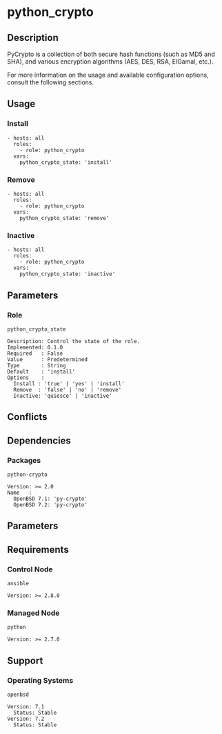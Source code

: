 # python_crypto

## Description

PyCrypto is a collection of both secure hash functions (such as MD5 and SHA),
and various encryption algorithms (AES, DES, RSA, ElGamal, etc.).

For more information on the usage and available configuration options,
consult the following sections.

## Usage

### Install

```
- hosts: all
  roles:
    - role: python_crypto
  vars:
    python_crypto_state: 'install'
```

### Remove

```
- hosts: all
  roles:
    - role: python_crypto
  vars:
    python_crypto_state: 'remove'
```

### Inactive

```
- hosts: all
  roles:
    - role: python_crypto
  vars:
    python_crypto_state: 'inactive'
```

## Parameters

### Role

`python_crypto_state`

    Description: Control the state of the role.
    Implemented: 0.1.0
    Required   : False
    Value      : Predetermined
    Type       : String
    Default    : 'install'
    Options    :
      Install : 'true' | 'yes' | 'install'
      Remove  : 'false' | 'no' | 'remove'
      Inactive: 'quiesce' | 'inactive'

## Conflicts

## Dependencies

### Packages

`python-crypto`

    Version: >= 2.0
    Name   :
      OpenBSD 7.1: 'py-crypto'
      OpenBSD 7.2: 'py-crypto'

## Parameters

## Requirements

### Control Node

`ansible`

    Version: >= 2.8.0

### Managed Node

`python`

    Version: >= 2.7.0

## Support

### Operating Systems

`openbsd`

    Version: 7.1
      Status: Stable
    Version: 7.2
      Status: Stable
